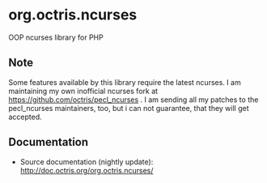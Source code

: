 org.octris.ncurses
==================

OOP ncurses library for PHP

Note
----

Some features available by this library require the latest ncurses. I am maintaining
my own inofficial ncurses fork at https://github.com/octris/pecl_ncurses . I am sending
all my patches to the pecl_ncurses maintainers, too, but i can not guarantee, that they
will get accepted.

Documentation
-------------

* Source documentation (nightly update): http://doc.octris.org/org.octris.ncurses/
